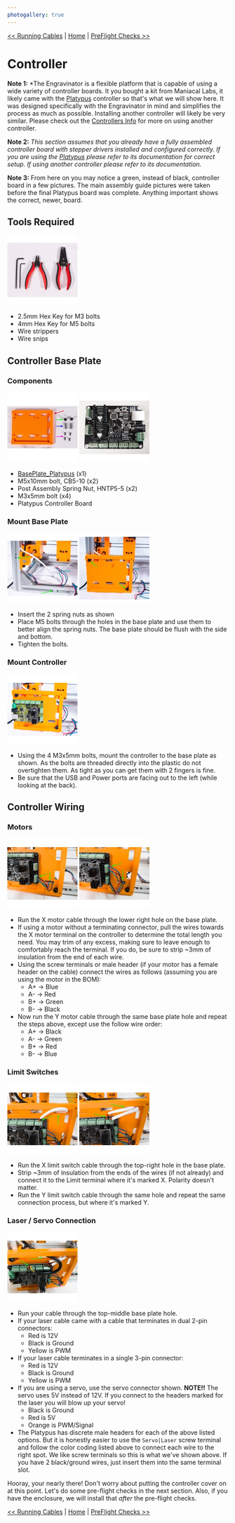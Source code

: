 ```yaml
---
photogallery: true
---
```


[<< Running Cables](05.Running_Cables.html) | [Home](/mk1/build/) | [PreFlight Checks >>](07.PreFlight_Checks.html)

# Controller

**Note 1:** *The Engravinator is a flexible platform that is capable of using a wide variety of controller boards. It you bought a kit from Maniacal Labs, it likely came with the [Platypus](https://ManiacalLabs.com/Platypus) controller so that's what we will show here. It was designed specifically with the Engravinator in mind and simplifies the process as much as possible. Installing another controller will likely be very similar. Please check out the [Controllers Info](https://engravinator.com/controllers) for more on using another controller.

**Note 2:** *This section assumes that you already have a fully assembled controller board with stepper drivers installed and configured correctly. If you are using the [Platypus](https://ManiacalLabs.com/Platypus) please refer to its documentation for correct setup. If using another controller please refer to its documentation.*

**Note 3:** From here on you may notice a green, instead of black, controller board in a few pictures. The main assembly guide pictures were taken before the final Platypus board was complete. Anything important shows the correct, newer, board.

## Tools Required

<a href="/mk1/img/build/111.jpg" data-imagelightbox="a"><img src="/mk1/img/build/thumb/111.jpg"></a>

-   2.5mm Hex Key for M3 bolts
-   4mm Hex Key for M5 bolts
-   Wire strippers
-   Wire snips

## Controller Base Plate

### Components

<a href="/mk1/img/build/112.jpg" data-imagelightbox="b"><img src="/mk1/img/build/thumb/112.jpg"></a>
<a href="/mk1/img/build/174.jpg" data-imagelightbox="b"><img src="/mk1/img/build/thumb/174.jpg"></a>

-   <span class="dot red"></span> [BasePlate_Platypus](https://github.com/ManiacalLabs/Engravinator/blob/master/Mk1/Fabrication/3D_Printed/Controller_Box/BasePlate_Platypus.stl) (x1)
-   <span class="dot green"></span> M5x10mm bolt, CB5-10 (x2)
-   <span class="dot blue"></span> Post Assembly Spring Nut, HNTP5-5 (x2)
-   <span class="dot purple"></span> M3x5mm bolt (x4)
-   Platypus Controller Board

### Mount Base Plate

<a href="/mk1/img/build/114.jpg" data-imagelightbox="c"><img src="/mk1/img/build/thumb/114.jpg"></a>
<a href="/mk1/img/build/115.jpg" data-imagelightbox="c"><img src="/mk1/img/build/thumb/115.jpg"></a>

-   Insert the 2 spring nuts as shown
-   Place M5 bolts through the holes in the base plate and use them to better align the spring nuts. The base plate should be flush with the side and bottom.
-   Tighten the bolts.

### Mount Controller

<a href="/mk1/img/build/116.jpg" data-imagelightbox="d"><img src="/mk1/img/build/thumb/116.jpg"></a>

-   Using the 4 M3x5mm bolts, mount the controller to the base plate as shown. As the bolts are threaded directly into the plastic do not overtighten them. As tight as you can get them with 2 fingers is fine.
-   Be sure that the USB and Power ports are facing out to the left (while looking at the back).

## Controller Wiring

### Motors

<a href="/mk1/img/build/167.jpg" data-imagelightbox="e"><img src="/mk1/img/build/thumb/167.jpg"></a>
<a href="/mk1/img/build/168.jpg" data-imagelightbox="e"><img src="/mk1/img/build/thumb/168.jpg"></a>

-   Run the X motor cable through the lower right hole on the base plate.
-   If using a motor without a terminating connector, pull the wires towards the X motor terminal on the controller to determine the total length you need. You may trim of any excess, making sure to leave enough to comfortably reach the terminal. If you do, be sure to strip ~3mm of insulation from the end of each wire.
-   Using the screw terminals or male header (if your motor has a female header on the cable) connect the wires as follows (assuming you are using the motor in the BOM):
    -   A+ -> Blue
    -   A- -> Red
    -   B+ -> Green
    -   B- -> Black
-   Now run the Y motor cable through the same base plate hole and repeat the steps above, except use the follow wire order:
    -   A+ -> Black
    -   A- -> Green
    -   B+ -> Red
    -   B- -> Blue

### Limit Switches

<a href="/mk1/img/build/169.jpg" data-imagelightbox="f"><img src="/mk1/img/build/thumb/169.jpg"></a>
<a href="/mk1/img/build/170.jpg" data-imagelightbox="f"><img src="/mk1/img/build/thumb/170.jpg"></a>

-   Run the X limit switch cable through the top-right hole in the base plate.
-   Strip ~3mm of insulation from the ends of the wires (if not already) and connect it to the Limit terminal where it's marked X. Polarity doesn't matter.
-   Run the Y limit switch cable through the same hole and repeat the same connection process, but where it's marked Y.

### Laser / Servo Connection

<a href="/mk1/img/build/171.jpg" data-imagelightbox="g"><img src="/mk1/img/build/thumb/171.jpg"></a>

-   Run your cable through the top-middle base plate hole.
-   If your laser cable came with a cable that terminates in dual 2-pin connectors:
    -   Red is 12V
    -   Black is Ground
    -   Yellow is PWM
-   If your laser cable terminates in a single 3-pin connector:
    -   Red is 12V
    -   Black is Ground
    -   Yellow is PWM
-   If you are using a servo, use the servo connector shown. **NOTE!!** The servo uses 5V instead of 12V. If you connect to the headers marked for the laser you will blow up your servo!
    -   Black is Ground
    -   Red is 5V
    -   Orange is PWM/Signal
-   The Platypus has discrete male headers for each of the above listed options. But it is honestly easier to use the `Servo|Laser` screw terminal and follow the color coding listed above to connect each wire to the right spot. We like screw terminals so this is what we've shown above. If you have 2 black/ground wires, just insert them into the same terminal slot.


Hooray, your nearly there! Don't worry about putting the controller cover on at this point. Let's do some pre-flight checks in the next section.
Also, if you have the enclosure, we will install that *after* the pre-flight checks.

[<< Running Cables](05.Running_Cables.html) | [Home](/mk1/build/) | [PreFlight Checks >>](07.PreFlight_Checks.html)